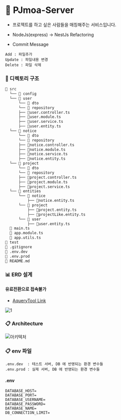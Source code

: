 # :two_men_holding_hands: PJmoa-Server
- 프로젝트를 하고 싶은 사람들을 매칭해주는 서비스입니다.
- NodeJs(express) -> NestJs Refactoring

- Commit Message
```
Add : 파일추가
Update : 파일내용 변경
Delete : 파일 삭제
```

### :file_folder: 디렉토리 구조
```bash
📂 src
  └── 📂 config 
  └── 📂 user 
      └── 📂 dto
      └── 📂 repository
      ├── 📄user.controller.ts
      ├── 📄user.module.ts
      ├── 📄user.service.ts
      ├── 📄user.entity.ts
  └── 📂 notice
      └── 📂 dto
      └── 📂 repository
      ├── 📄notice.controller.ts
      ├── 📄notice.module.ts
      ├── 📄notice.service.ts
      ├── 📄notice.entity.ts
  └── 📂 project
      └── 📂 dto
      └── 📂 repository
      ├── 📄project.controller.ts
      ├── 📄project.module.ts
      ├── 📄project.service.ts
  └── 📂 entities
      └── 📂 notice 
          ├── 📄notice.entity.ts
      └── 📂 project 
          ├── 📄project.entity.ts
          ├── 📄projectLike.entity.ts
      └── 📂 user
          ├── 📄user.entity.ts
  📄 main.ts
  📄 app.module.ts
  📄 app.utils.ts
📂 test
📄 .gitignore
📄 .env.dev
📄 .env.prod
📄 README.md
```

<!-- #### :wrench: 디렉토리 별 담당 기능
- Route : 라우팅 처리, 서버와 클라이언트의 통신을 위한 인터페이스를 제공
- Controller : req, res
- Provider : CRUD 의 R(ead)
- Service : CRUD 의 CUD
- Dao : Query -->

### :bar_chart: ERD 설계
#### 유료전환으로 접속불가
- [AqueryTool Link](https://aquerytool.com/aquerymain/index/?rurl=7bbc63c9-b206-419f-ba05-39173e45127b)
  
![1](https://user-images.githubusercontent.com/63203480/131827315-68f1a5ef-d660-4e63-9726-4710650b0520.PNG)


### :clipboard: Architecture
![아키텍처](https://user-images.githubusercontent.com/63203480/122184639-613af680-cec7-11eb-8cd1-d99b8c7a70d1.PNG)

### :clipboard: env 파일
```
.env.dev  : 테스트 서버, DB 에 반영되는 환경 변수들
.env.prod : 실제 서버, DB 에 반영되는 환경 변수들
```
#### .env
```
DATABASE_HOST=
DATABASE_PORT=
DATABASE_USERNAME=
DATABASE_PASSWORD=
DATABASE_NAME=
DB_CONNECTION_LIMIT=
```

